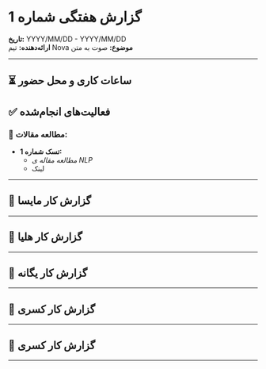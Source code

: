 # گزارش هفتگی شماره 1

**تاریخ:** YYYY/MM/DD - YYYY/MM/DD  
**ارائه‌دهنده:** تیم Nova
**موضوع:** صوت به متن

---

## ⏳ ساعات کاری و محل حضور


## ✅ فعالیت‌های انجام‌شده

### 📖 مطالعه مقالات:

- **تسک شماره 1:**
  - _مطالعه مقاله ی NLP_
  - لینک

---

## 📌 گزارش کار مایسا 

---

## 📌 گزارش کار هلیا 

---


## 📌 گزارش کار یگانه 

---


## 📌 گزارش کار کسری 

---


## 📌 گزارش کار کسری 

---


